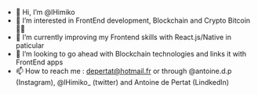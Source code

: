 - 👋 Hi, I’m @lHimiko
- 👀 I’m interested in FrontEnd development, Blockchain and Crypto Bitcoin🚀🌑
- 🌱 I’m currently improving my Frontend skills with React.js/Native in paticular
- 💞️ I’m looking to go ahead with Blockchain technologies and links it with FrontEnd apps
- 📫 How to reach me : depertat@hotmail.fr or through @antoine.d.p (Instagram), @lHimiko_ (twitter) and Antoine de Pertat (LindkedIn)

<!---
lHimiko/lHimiko is a ✨ special ✨ repository because its `README.md` (this file) appears on your GitHub profile.
You can click the Preview link to take a look at your changes.
--->
